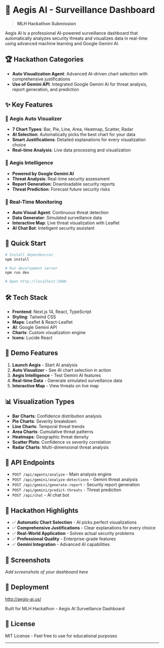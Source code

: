 # 🚀 Aegis AI - Surveillance Dashboard

> **MLH Hackathon Submission** 

Aegis AI is a professional AI-powered surveillance dashboard that automatically analyzes security threats and visualizes data in real-time using advanced machine learning and Google Gemini AI.

## 🏆 **Hackathon Categories**

- **Auto Visualization Agent**: Advanced AI-driven chart selection with comprehensive justifications
- **Use of Gemini API**: Integrated Google Gemini AI for threat analysis, report generation, and prediction

## ✨ **Key Features**

### 🎯 **Aegis Auto Visualizer**
- **7 Chart Types**: Bar, Pie, Line, Area, Heatmap, Scatter, Radar
- **AI Selection**: Automatically picks the best chart for your data
- **Smart Justifications**: Detailed explanations for every visualization choice
- **Real-time Analysis**: Live data processing and visualization

### 🧠 **Aegis Intelligence** 
- **Powered by Google Gemini AI**
- **Threat Analysis**: Real-time security assessment
- **Report Generation**: Downloadable security reports
- **Threat Prediction**: Forecast future security risks

### 🤖 **Real-Time Monitoring**
- **Auto Visual Agent**: Continuous threat detection
- **Data Generator**: Simulated surveillance data
- **Interactive Map**: Live threat visualization with Leaflet
- **AI Chat Bot**: Intelligent security assistant

## 🚀 **Quick Start**

```bash
# Install dependencies
npm install

# Run development server
npm run dev

# Open http://localhost:3000
```

## 🛠️ **Tech Stack**

- **Frontend**: Next.js 14, React, TypeScript
- **Styling**: Tailwind CSS
- **Maps**: Leaflet & React-Leaflet
- **AI**: Google Gemini API
- **Charts**: Custom visualization engine
- **Icons**: Lucide React

## 🎯 **Demo Features**

1. **Launch Aegis** - Start AI analysis
2. **Auto Visualizer** - See AI chart selection in action
3. **Aegis Intelligence** - Test Gemini AI features
4. **Real-time Data** - Generate simulated surveillance data
5. **Interactive Map** - View threats on live map

## 📊 **Visualization Types**

- **Bar Charts**: Confidence distribution analysis
- **Pie Charts**: Severity breakdown
- **Line Charts**: Temporal threat trends
- **Area Charts**: Cumulative threat patterns
- **Heatmaps**: Geographic threat density
- **Scatter Plots**: Confidence vs severity correlation
- **Radar Charts**: Multi-dimensional threat analysis

## 🔧 **API Endpoints**

- `POST /api/agents/analyze` - Main analysis engine
- `POST /api/gemini/analyze-detections` - Gemini threat analysis
- `POST /api/gemini/generate-report` - Security report generation
- `POST /api/gemini/predict-threats` - Threat prediction
- `POST /api/chat` - AI chat bot

## 🏅 **Hackathon Highlights**

- ✅ **Automatic Chart Selection** - AI picks perfect visualizations
- ✅ **Comprehensive Justifications** - Clear explanations for every choice
- ✅ **Real-World Application** - Solves actual security problems
- ✅ **Professional Quality** - Enterprise-grade features
- ✅ **Gemini Integration** - Advanced AI capabilities

## 📱 **Screenshots**

*Add screenshots of your dashboard here*

## 🚀 **Deployment**
http://aegis-ai.us/



Built for MLH Hackathon - Aegis AI Surveillance Dashboard

## 📄 **License**

MIT License - Feel free to use for educational purposes

---
